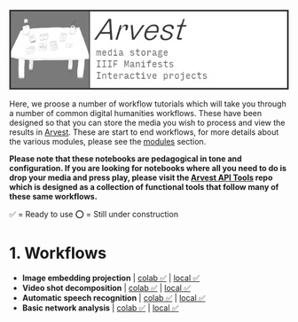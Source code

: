 ![arvest](https://raw.githubusercontent.com/arvest-data-in-context/ml-notebooks/refs/heads/main/docs/images/arvest-title-card.png)

Here, we proose a number of workflow tutorials which will take you through a number of common digital humanities workflows. These have been designed so that you can store the media you wish to process and view the results in [Arvest](https://arvest.app/en). These are start to end workflows, for more details about the various modules, please see the [modules](/docs/modules/README.md) section.

**Please note that these notebooks are pedagogical in tone and configuration. If you are looking for notebooks where all you need to do is drop your media and press play, please visit the [Arvest API Tools](https://github.com/arvest-data-in-context/arvest-api-tools) repo which is designed as a collection of functional tools that follow many of these same workflows.**

✅ = Ready to use
⭕️ = Still under construction

# 1. Workflows

- **Image embedding projection** | [colab ✅]() | [local ✅]()
- **Video shot decomposition** | [colab ✅]() | [local ✅]()
- **Automatic speech recognition** | [colab ✅]() | [local ✅]()
- **Basic network analysis** | [colab ✅]() | [local ✅]()